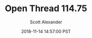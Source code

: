 ---
layout: podcast
title: "Open Thread 114.75"
author: Scott Alexander
description: https://slatestarcodex.com/2018/11/14/open-thread-114-75/
date: 2018-11-14 14:57:00 PST
length: 79302
duration: 20
guid: open-thread-114-75
---